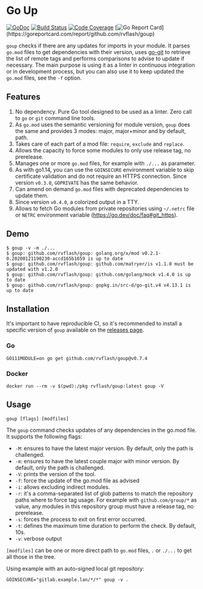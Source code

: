 # Go Up

[![GoDoc](https://godoc.org/github.com/rvflash/goup?status.svg)](https://godoc.org/github.com/rvflash/goup)
[![Build Status](https://github.com/rvflash/goup/workflows/build/badge.svg)](https://github.com/rvflash/goup/actions?workflow=build)
[![Code Coverage](https://codecov.io/gh/rvflash/goup/branch/master/graph/badge.svg)](https://codecov.io/gh/rvflash/goup)
[![Go Report Card](https://goreportcard.com/badge/github.com/rvflash/goup?)](https://goreportcard.com/report/github.com/rvflash/goup)


`goup` checks if there are any updates for imports in your module.
It parses `go.mod` files to get dependencies with their version, uses [go-git](https://github.com/src-d/go-git) 
to retrieve the list of remote tags and performs comparisons to advise to update if necessary.
The main purpose is using it as a linter in continuous integration or in development process,
but you can also use it to keep updated the `go.mod` files, see the `-f` option.


## Features

1. No dependency. Pure Go tool designed to be used as a linter. Zero call to `go` or `git` command line tools.
1. As `go.mod` uses the semantic versioning for module version, `goup` does the same and provides 3 modes: major, 
major+minor and by default, path. 
1. Takes care of each part of a mod file: `require`, `exclude` and `replace`.
1. Allows the capacity to force some modules to only use release tag, no prerelease.
1. Manages one or more `go.mod` files, for example with `./...` as parameter. 
1. As with go1.14, you can use the `GOINSECURE` environment variable to skip certificate validation and do
not require an HTTPS connection. Since version `v0.3.0`, `GOPRIVATE` has the same behavior. 
1. Can amend on demand `go.mod` files with deprecated dependencies to update them.
1. Since version `v0.4.0`, a colorized output in a TTY. 
1. Allows to fetch Go modules from private repositories using `~/.netrc` file or `NETRC` environment variable (https://go.dev/doc/faq#git_https).


## Demo

```shell
$ goup -v -m ./...
$ goup: github.com/rvflash/goup: golang.org/x/mod v0.2.1-0.20200121190230-accd165b1659 is up to date
$ goup: github.com/rvflash/goup: github.com/matryer/is v1.1.0 must be updated with v1.2.0
$ goup: github.com/rvflash/goup: github.com/golang/mock v1.4.0 is up to date
$ goup: github.com/rvflash/goup: gopkg.in/src-d/go-git.v4 v4.13.1 is up to date
```

## Installation

It's important to have reproducible CI, so it's recommended to install a specific version of `goup` available
on the [releases page](https://github.com/rvflash/goup/releases).


### Go

```shell
GO111MODULE=on go get github.com/rvflash/goup@v0.7.4
```

### Docker

```shell
docker run --rm -v $(pwd):/pkg rvflash/goup:latest goup -V
```

## Usage

```shell
goup [flags] [modfiles]
```

The `goup` command checks updates of any dependencies in the go.mod file.
It supports the following flags:

* `-M`: ensures to have the latest major version. By default, only the path is challenged.
* `-m`: ensures to have the latest couple major with minor version. By default, only the path is challenged.
* `-V`: prints the version of the tool.
* `-f`: force the update of the go.mod file as advised
* `-i`: allows excluding indirect modules.
* `-r`: it's a comma-separated list of glob patterns to match the repository paths where to force tag usage.
For example with `github.com/group/*` as value, any modules in this repository group must have a release tag,
no prerelease. 
* `-s`: forces the process to exit on first error occurred.
* `-t`: defines the maximum time duration to perform the check. By default, 10s. 
* `-v`: verbose output

`[modfiles]` can be one or more direct path to `go.mod` files, `.` or `./...` to get all those in the tree.

Using example with an auto-signed local git repository:

```shell
GOINSECURE="gitlab.example.lan/*/*" goup -v .
```
